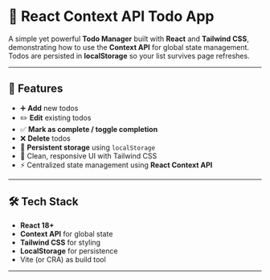 # 📝 React Context API Todo App

A simple yet powerful **Todo Manager** built with **React** and **Tailwind CSS**, demonstrating how to use the **Context API** for global state management.  
Todos are persisted in **localStorage** so your list survives page refreshes.

---

## 🚀 Features

- ➕ **Add** new todos
- ✏️ **Edit** existing todos
- ✅ **Mark as complete / toggle completion**
- ❌ **Delete** todos
- 💾 **Persistent storage** using `localStorage`
- 🎨 Clean, responsive UI with Tailwind CSS
- ⚡ Centralized state management using **React Context API**

---

## 🛠️ Tech Stack

- **React 18+**
- **Context API** for global state
- **Tailwind CSS** for styling
- **LocalStorage** for persistence
- Vite (or CRA) as build tool

---
